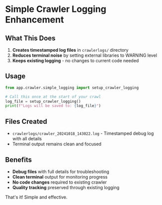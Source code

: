 # Simple Crawler Logging Enhancement

## What This Does

1. **Creates timestamped log files** in `crawlerlogs/` directory
2. **Reduces terminal noise** by setting external libraries to WARNING level
3. **Keeps existing logging** - no changes to current code needed

## Usage

```python
from app.crawler.simple_logging import setup_crawler_logging

# Call this once at the start of your crawl
log_file = setup_crawler_logging()
print(f"Logs will be saved to: {log_file}")
```

## Files Created

- `crawlerlogs/crawler_20241018_143022.log` - Timestamped debug log with all details
- Terminal output remains clean and focused

## Benefits

- **Debug files** with full details for troubleshooting
- **Clean terminal** output for monitoring progress
- **No code changes** required to existing crawler
- **Quality tracking** preserved through existing logging

That's it! Simple and effective.
